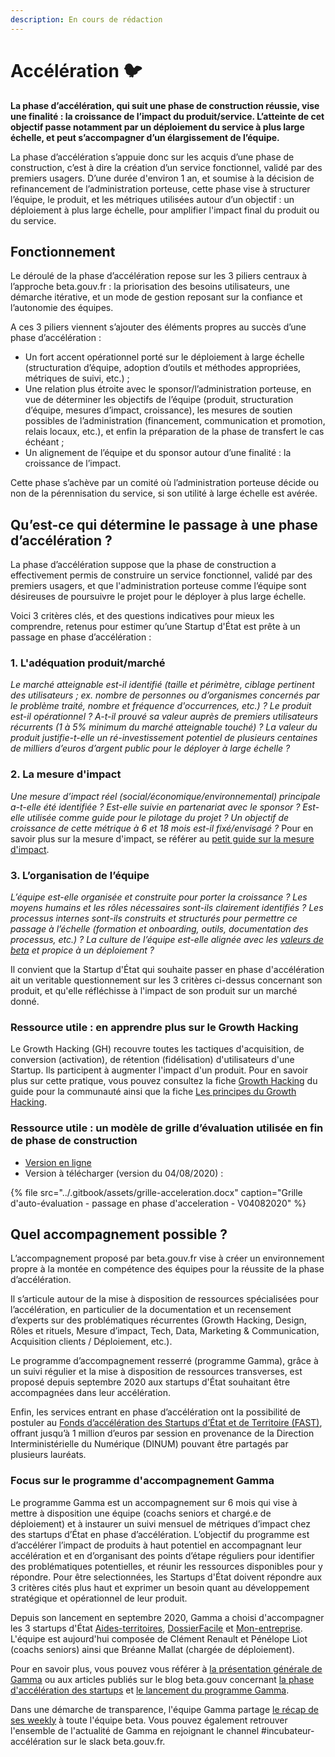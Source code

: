 ```yaml
---
description: En cours de rédaction
---
```


# Accélération 🐦

**La phase d’accélération, qui suit une phase de construction réussie, vise une finalité : la croissance de l’impact du produit/service. L’atteinte de cet objectif passe notamment par un déploiement du service à plus large échelle, et peut s’accompagner d’un élargissement de l’équipe.**

La phase d’accélération s’appuie donc sur les acquis d’une phase de construction, c’est à dire la création d’un service fonctionnel, validé par des premiers usagers. D’une durée d'environ 1 an, et soumise à la décision de refinancement de l’administration porteuse, cette phase vise à structurer l’équipe, le produit, et les métriques utilisées autour d’un objectif : un déploiement à plus large échelle, pour amplifier l'impact final du produit ou du service.

## **Fonctionnement**

Le déroulé de la phase d’accélération repose sur les 3 piliers centraux à l’approche beta.gouv.fr : la priorisation des besoins utilisateurs, une démarche itérative, et un mode de gestion reposant sur la confiance et l’autonomie des équipes.

A ces 3 piliers viennent s’ajouter des éléments propres au succès d’une phase d’accélération :

* Un fort accent opérationnel porté sur le déploiement à large échelle \(structuration d’équipe, adoption d’outils et méthodes appropriées, métriques de suivi, etc.\) ;
* Une relation plus étroite avec le sponsor/l’administration porteuse, en vue de déterminer les objectifs de l’équipe \(produit, structuration d’équipe, mesures d’impact, croissance\), les mesures de soutien possibles de l’administration \(financement, communication et promotion, relais locaux, etc.\), et enfin la préparation de la phase de transfert le cas échéant ;
* Un alignement de l’équipe et du sponsor autour d’une finalité : la croissance de l’impact.

Cette phase s’achève par un comité où l’administration porteuse décide ou non de la pérennisation du service, si son utilité à large échelle est avérée.

## **Qu’est-ce qui détermine le passage à une phase d’accélération ?**

La phase d’accélération suppose que la phase de construction a effectivement permis de construire un service fonctionnel, validé par des premiers usagers, et que l'administration porteuse comme l’équipe sont désireuses de poursuivre le projet pour le déployer à plus large échelle.

Voici 3 critères clés, et des questions indicatives pour mieux les comprendre, retenus pour estimer qu’une Startup d'État est prête à un passage en phase d’accélération :

### 1. L'adéquation produit/marché

_Le marché atteignable est-il identifié \(taille et périmètre, ciblage pertinent des utilisateurs ; ex. nombre de personnes ou d’organismes concernés par le problème traité, nombre et fréquence d'occurrences, etc.\) ? Le produit est-il opérationnel ? A-t-il prouvé sa valeur auprès de premiers utilisateurs récurrents \(1 à 5% minimum du marché atteignable touché\) ? La valeur du produit justifie-t-elle un ré-investissement potentiel de plusieurs centaines de milliers d’euros d’argent public pour le déployer à large échelle ?_

### 2.  La mesure d'impact

_Une mesure d’impact réel \(social/économique/environnemental\) principale a-t-elle été identifiée ? Est-elle suivie en partenariat avec le sponsor ? Est-elle utilisée comme guide pour le pilotage du projet ? Un objectif de croissance de cette métrique à 6 et 18 mois est-il fixé/envisagé ?_ Pour en savoir plus sur la mesure d'impact, se référer au [petit guide sur la mesure d'impact](https://docs.google.com/presentation/d/1SkTz20qNuOh3rGJZ1vGqStvlXHaKu_7zsnmrW997xn4/edit?usp=sharing).

### 3. L’organisation de l’équipe

_L’équipe est-elle organisée et construite pour porter la croissance ? Les moyens humains et les rôles nécessaires sont-ils clairement identifiés ? Les processus internes sont-ils construits et structurés pour permettre ce passage à l’échelle \(formation et onboarding, outils, documentation des processus, etc.\) ? La culture de l’équipe est-elle alignée avec les_ [_valeurs de beta_](https://beta.gouv.fr/approche/manifeste) _et propice à un déploiement ?_

Il convient que la Startup d'État qui souhaite passer en phase d'accélération ait un veritable questionnement sur les 3 critères ci-dessus concernant son produit, et qu'elle réfléchisse à l'impact de son produit sur un marché donné.

### **Ressource utile : en apprendre plus sur le Growth Hacking**

Le Growth Hacking \(GH\) recouvre toutes les tactiques d'acquisition, de conversion \(activation\), de rétention \(fidélisation\) d'utilisateurs d'une Startup. Ils participent à augmenter l'impact d'un produit. Pour en savoir plus sur cette pratique, vous pouvez consultez la fiche [Growth Hacking](https://doc.incubateur.net/communaute/aide-transverse/growth-hacking-acquisition) du guide pour la communauté ainsi que la fiche [Les principes du Growth Hacking](https://doc.incubateur.net/startups/marketing/growth-hacking).

### **Ressource utile : un modèle de grille d’évaluation utilisée en fin de phase de construction**

* [Version en ligne](https://docs.google.com/document/d/1iaWv0JuXU4BohqFH87hMYWclQcAxa-pW724DBFEulg4/edit#)
* Version à télécharger \(version du 04/08/2020\) : 

{% file src="../.gitbook/assets/grille-acceleration.docx" caption="Grille d\'auto-évaluation - passage en phase d\'acceleration - V04082020" %}

## **Quel accompagnement possible ?**

L’accompagnement proposé par beta.gouv.fr vise à créer un environnement propre à la montée en compétence des équipes pour la réussite de la phase d’accélération.

Il s’articule autour de la mise à disposition de ressources spécialisées pour l’accélération, en particulier de la documentation et un recensement d’experts sur des problématiques récurrentes \(Growth Hacking, Design, Rôles et rituels, Mesure d’impact, Tech, Data, Marketing & Communication, Acquisition clients / Déploiement, etc.\).

Le programme d’accompagnement resserré \(programme Gamma\), grâce à un suivi régulier et la mise à disposition de ressources transverses, est proposé depuis septembre 2020 aux startups d'État souhaitant être accompagnées dans leur accélération.

Enfin, les services entrant en phase d’accélération ont la possibilité de postuler au [Fonds d’accélération des Startups d’État et de Territoire \(FAST\)](https://beta.gouv.fr/approche/fast), offrant jusqu’à 1 million d’euros par session en provenance de la Direction Interministérielle du Numérique \(DINUM\) pouvant être partagés par plusieurs lauréats.

### **Focus sur le programme d'accompagnement Gamma**

Le programme Gamma est un accompagnement sur 6 mois qui vise à mettre à disposition une équipe \(coachs seniors et chargé.e de déploiement\) et à instaurer un suivi mensuel de métriques d’impact chez des startups d’État en phase d’accélération. L’objectif du programme est d’accélérer l’impact de produits à haut potentiel en accompagnant leur accélération et en d’organisant des points d’étape réguliers pour identifier des problématiques potentielles, et réunir les ressources disponibles pour y répondre. Pour être selectionnées, les Startups d'État doivent répondre aux 3 critères cités plus haut et exprimer un besoin quant au développement stratégique et opérationnel de leur produit.

Depuis son lancement en septembre 2020, Gamma a choisi d'accompagner les 3 startups d'État [Aides-territoires](https://aides-territoires.beta.gouv.fr/), [DossierFacile](https://dossierfacile.fr/) et [Mon-entreprise](https://mon-entreprise.fr/). L'équipe est aujourd'hui composée de Clément Renault et Pénélope Liot \(coachs seniors\) ainsi que Bréanne Mallat \(chargée de déploiement\).

Pour en savoir plus, vous pouvez vous référer à [la présentation générale de Gamma](https://docs.google.com/presentation/d/14wInaKcd2gn9sU0bzlGSrtALq2BwLxdHAZOxh_kM9b8/edit?usp=sharing) ou aux articles publiés sur le blog beta.gouv concernant [la phase d'accélération des startups](https://blog.beta.gouv.fr/dinsic/2020/08/20/acceleration-des-startups-d-etat-d-un-retour-d-experience-a-l-experimentation-d-un-programme-d-accompagnement-cible-1/) et [le lancement du programme Gamma](https://blog.beta.gouv.fr/dinsic/2020/11/23/acceleration-des-startups-d-etat-retour-sur-le-lancement-du-programme-d-accompagnement-gamma-1/).

Dans une démarche de transparence, l'équipe Gamma partage [le récap de ses weekly](https://drive.google.com/drive/folders/1MK7Tt0fSe_Q10GwRxSb03C6XdwBmPwNV) à toute l'équipe beta. Vous pouvez également retrouver l'ensemble de l'actualité de Gamma en rejoignant le channel \#incubateur-accélération sur le slack beta.gouv.fr.

